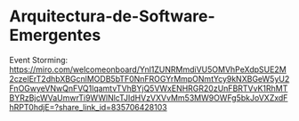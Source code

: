 # Arquitectura-de-Software-Emergentes

Event Storming: https://miro.com/welcomeonboard/Ynl1ZUNRMmdiVU5OMVhPeXdpSUE2M2czelErT2dhbXBGcnlMODB5bTF0NnFROGYrMmpONmtYcy9kNXBGeW5yU2FnOGwyeVNwQnFVQ1lqamtvTVhBYjQ5VWxENHRGR20zUnFBRTVvK1RhMTBYRzBjcWVaUmwrTi9WWlNlcTJIdHVzVXVvMm53MW9OWFg5bkJoVXZxdFhRPT0hdjE=?share_link_id=835706428103

